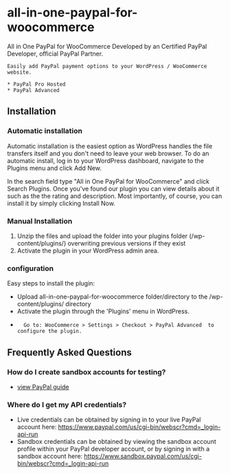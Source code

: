 # all-in-one-paypal-for-woocommerce
All in One PayPal for WooCommerce Developed by an Certified PayPal Developer, official PayPal Partner.

	Easily add PayPal payment options to your WordPress / WooCommerce website.

	* PayPal Pro Hosted
	* PayPal Advanced
	
## Installation

### Automatic installation

Automatic installation is the easiest option as WordPress handles the file transfers itself and you don't need to leave your web browser. To do an automatic install, log in to your WordPress dashboard, navigate to the Plugins menu and click Add New.

In the search field type "All in One PayPal for WooCommerce" and click Search Plugins. Once you've found our plugin you can view details about it such as the the rating and description. Most importantly, of course, you can install it by simply clicking Install Now.

### Manual Installation

1. Unzip the files and upload the folder into your plugins folder (/wp-content/plugins/) overwriting previous versions if they exist
2. Activate the plugin in your WordPress admin area.


### configuration

Easy steps to install the plugin:

*	Upload all-in-one-paypal-for-woocommerce folder/directory to the /wp-content/plugins/ directory
*	Activate the plugin through the 'Plugins' menu in WordPress.
*       Go to: WooCommerce > Settings > Checkout > PayPal Advanced  to configure the plugin.



## Frequently Asked Questions

### How do I create sandbox accounts for testing?

* [view PayPal guide](https://developer.paypal.com/docs/classic/lifecycle/sb_create-accounts/)  
 

### Where do I get my API credentials?

* Live credentials can be obtained by signing in to your live PayPal account here:  https://www.paypal.com/us/cgi-bin/webscr?cmd=_login-api-run
* Sandbox credentials can be obtained by viewing the sandbox account profile within your PayPal developer account, or by signing in with a sandbox account here:  https://www.sandbox.paypal.com/us/cgi-bin/webscr?cmd=_login-api-run	

